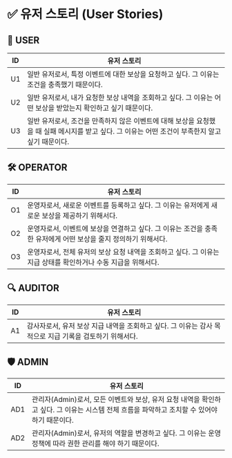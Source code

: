 # ✅ 유저 스토리 (User Stories)

## 👤 USER

| ID | 유저 스토리                                                                               |
| -- | ------------------------------------------------------------------------------------ |
| U1 | 일반 유저로서, 특정 이벤트에 대한 보상을 요청하고 싶다. 그 이유는 조건을 충족했기 때문이다.                                |
| U2 | 일반 유저로서, 내가 요청한 보상 내역을 조회하고 싶다. 그 이유는 어떤 보상을 받았는지 확인하고 싶기 때문이다.                      |
| U3 | 일반 유저로서, 조건을 만족하지 않은 이벤트에 대해 보상을 요청했을 때 실패 메시지를 받고 싶다. 그 이유는 어떤 조건이 부족한지 알고 싶기 때문이다. |


## 🛠 OPERATOR

| ID | 유저 스토리                                                           |
| -- | ---------------------------------------------------------------- |
| O1 | 운영자로서, 새로운 이벤트를 등록하고 싶다. 그 이유는 유저에게 새로운 보상을 제공하기 위해서다.           |
| O2 | 운영자로서, 이벤트에 보상을 연결하고 싶다. 그 이유는 조건을 충족한 유저에게 어떤 보상을 줄지 정의하기 위해서다. |
| O3 | 운영자로서, 전체 유저의 보상 요청 내역을 조회하고 싶다. 그 이유는 지급 상태를 확인하거나 수동 지급을 위해서다. |


## 🔍 AUDITOR
| ID | 유저 스토리                                                       |
| -- | ------------------------------------------------------------ |
| A1 | 감사자로서, 유저 보상 지급 내역을 조회하고 싶다. 그 이유는 감사 목적으로 지급 기록을 검토하기 위해서다. |


## 🛡 ADMIN
| ID  | 유저 스토리                                                                                |
| --- | ------------------------------------------------------------------------------------- |
| AD1 | 관리자(Admin)로서, 모든 이벤트와 보상, 유저 요청 내역을 확인하고 싶다. 그 이유는 시스템 전체 흐름을 파악하고 조치할 수 있어야 하기 때문이다. |
| AD2 | 관리자(Admin)로서, 유저의 역할을 변경하고 싶다. 그 이유는 운영 정책에 따라 권한 관리를 해야 하기 때문이다.                     |



